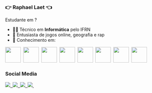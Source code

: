 ### 👉 Raphael Laet 👈
Estudante em ?
- 👨‍💻 Técnico em **Informática** pelo IFRN
- 🍃 Entusiasta de jogos online, geografia e rap
- 🧠 Conhecimento em:

<div display=inline>
  <img width="50" height="50" src="https://cdn.jsdelivr.net/gh/devicons/devicon@latest/icons/html5/html5-original.svg" />&nbsp;
  <img width="50" height="50" src="https://www.coywolf.news/wp-content/uploads/2024/11/purple-css-logo.webp" />&nbsp;
  <img width="50" height="50" src="https://cdn.jsdelivr.net/gh/devicons/devicon@latest/icons/typescript/typescript-original.svg" />&nbsp;
  <img width="50" height="50" src="https://cdn.jsdelivr.net/gh/devicons/devicon@latest/icons/javascript/javascript-original.svg" />&nbsp;
  <img width="50" height="50" src="https://cdn.jsdelivr.net/gh/devicons/devicon@latest/icons/angular/angular-original.svg" />&nbsp;
  <img width="50" height="50" src="https://cdn.jsdelivr.net/gh/devicons/devicon@latest/icons/mysql/mysql-original.svg" />&nbsp;
  <img width="50" height="50" src="https://cdn.jsdelivr.net/gh/devicons/devicon@latest/icons/bootstrap/bootstrap-original.svg" />&nbsp;
  <img width="50" height="50" src="https://cdn.jsdelivr.net/gh/devicons/devicon@latest/icons/canva/canva-original.svg" />&nbsp;
</div>

### Social Media

<div display=inline>
  <a href="mailto:raphalaet05@gmail.com">
    <img src="https://img.shields.io/badge/Gmail-D14836?style=for-the-badge&logo=gmail&logoColor=white" />&nbsp;
  </a>
  <a href="https://www.instagram.com/raphaelaet/">
    <img src="https://img.shields.io/badge/Instagram-%23E4405F.svg?style=for-the-badge&logo=Instagram&logoColor=white" />&nbsp;
  </a>
  <a href="https://x.com/raphael_clz">
    <img src="https://img.shields.io/badge/X-%23000000.svg?style=for-the-badge&logo=X&logoColor=white" />&nbsp;
  </a>
  <a href="https://open.spotify.com/user/31mjop2f45h3okitp7rcwya5yany?si=b6b5132b23ed437b">
    <img src="https://img.shields.io/badge/Spotify-1ED760?style=for-the-badge&logo=spotify&logoColor=white" />&nbsp;
  </a>
</div>

